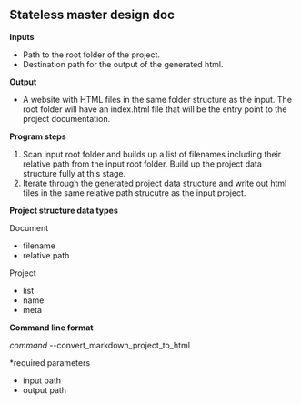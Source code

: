 ## Stateless master design doc

**Inputs**

* Path to the root folder of the project.
* Destination path for the output of the generated html.

**Output**

* A website with HTML files in the same folder structure as the input. The root folder will have an index.html file that will be the entry point to the project documentation. 

**Program steps**

1. Scan input root folder and builds up a list of filenames including their relative path from the input root folder. Build up the project data structure fully at this stage.
2. Iterate through the generated project data structure and write out html files in the same relative path strucutre as the input project.


**Project structure data types**

Document
* filename
* relative path

Project
* list <Document>
* name 
* meta

**Command line format**

*command* --convert_markdown_project_to_html

*required parameters
* input path
* output path

